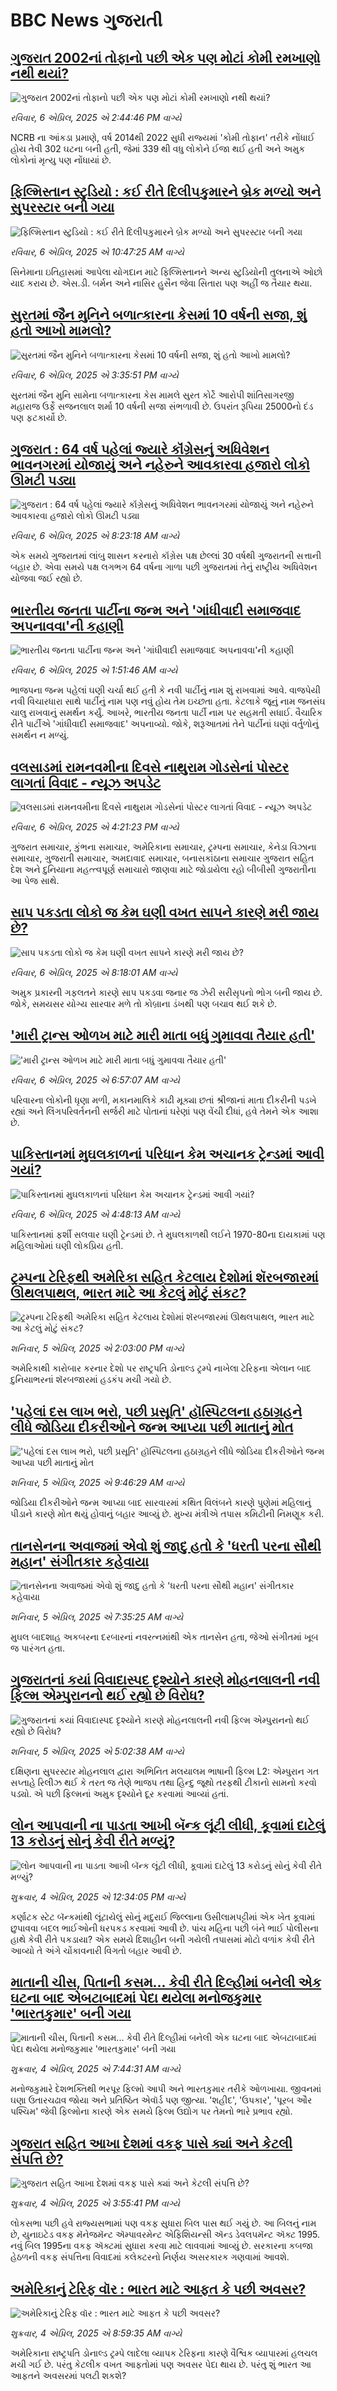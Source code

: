 # BBC  News ગુજરાતી## [ગુજરાત 2002નાં તોફાનો પછી એક પણ મોટાં કોમી રમખાણો નથી થયાં?](https://www.bbc.com/gujarati/articles/c07zrkpy8djo?at_campaign=githubrss)![ગુજરાત 2002નાં તોફાનો પછી એક પણ મોટાં કોમી રમખાણો નથી થયાં?](https://ichef.bbci.co.uk/ace/standard/240/cpsprodpb/ccb6/live/a5fb2290-12f2-11f0-ba12-8d27eb561761.jpg)_રવિવાર, 6 એપ્રિલ, 2025 એ 2:44:46 PM વાગ્યે_NCRB ના આંકડા પ્રમાણે,  વર્ષ 2014થી 2022 સુધી રાજ્યમાં 'કોમી તોફાન' તરીકે નોંધાઈ હોય તેવી 302 ઘટના બની હતી, જેમાં 339 થી વધુ લોકોને ઈજા થઈ હતી અને અમુક લોકોનાં મૃત્યુ પણ નોંધાયાં છે.## [ફિલ્મિસ્તાન સ્ટુડિયો : કઈ રીતે દિલીપકુમારને બ્રેક મળ્યો અને સુપરસ્ટાર બની ગયા](https://www.bbc.com/gujarati/articles/cx28v9xr70no?at_campaign=githubrss)![ફિલ્મિસ્તાન સ્ટુડિયો : કઈ રીતે દિલીપકુમારને બ્રેક મળ્યો અને સુપરસ્ટાર બની ગયા](https://ichef.bbci.co.uk/ace/standard/240/cpsprodpb/a1ad/live/07309730-12de-11f0-b182-81b971f8bd66.jpg)_રવિવાર, 6 એપ્રિલ, 2025 એ 10:47:25 AM વાગ્યે_સિનેમાના ઇતિહાસમાં આપેલા યોગદાન માટે ફિલ્મિસ્તાનને અન્ય સ્ટુડિયોની તુલનાએ ઓછો યાદ કરાય છે. એસ.ડી. બર્મન અને નાસિર હુસૈન જેવા સિતારા પણ અહીં જ તૈયાર થયા.## [સુરતમાં જૈન મુનિને બળાત્કારના કેસમાં 10 વર્ષની સજા, શું હતો આખો મામલો?](https://www.bbc.com/gujarati/articles/c5yl731yrl5o?at_campaign=githubrss)![સુરતમાં જૈન મુનિને બળાત્કારના કેસમાં 10 વર્ષની સજા, શું હતો આખો મામલો?](https://ichef.bbci.co.uk/ace/standard/240/cpsprodpb/4c3b/live/a6fd56b0-12fa-11f0-baa6-cf6d1e060075.jpg)_રવિવાર, 6 એપ્રિલ, 2025 એ 3:35:51 PM વાગ્યે_સુરતમાં જૈન મુનિ સામેના બળાત્કારના કેસ મામલે સુરત કોર્ટે આરોપી શાંતિસાગરજી મહારાજ ઉર્ફે સજનલાલ શર્મા 10 વર્ષની સજા સંભળાવી છે. ઉપરાંત રૂપિયા 25000નો દંડ પણ ફટકાર્યો છે.## [ગુજરાત : 64 વર્ષ પહેલાં જ્યારે કૉંગ્રેસનું અધિવેશન ભાવનગરમાં યોજાયું અને નહેરુને આવકારવા હજારો લોકો ઊમટી પડ્યા](https://www.bbc.com/gujarati/articles/c4gp165nv25o?at_campaign=githubrss)![ગુજરાત : 64 વર્ષ પહેલાં જ્યારે કૉંગ્રેસનું અધિવેશન ભાવનગરમાં યોજાયું અને નહેરુને આવકારવા હજારો લોકો ઊમટી પડ્યા](https://ichef.bbci.co.uk/ace/standard/240/cpsprodpb/9ee1/live/95272d20-097d-11f0-97d3-37df2b293ed1.jpg)_રવિવાર, 6 એપ્રિલ, 2025 એ 8:23:18 AM વાગ્યે_એક સમયે ગુજરાતમાં લાંબુ શાસન કરનારો કૉંગ્રેસ પક્ષ છેલ્લાં 30 વર્ષથી ગુજરાતની સત્તાની બહાર છે. એવા સમયે પક્ષ લગભગ 64 વર્ષના ગાળા પછી ગુજરાતમાં તેનું રાષ્ટ્રીય અધિવેશન યોજવા જઈ રહ્યો છે.## [ભારતીય જનતા પાર્ટીના જન્મ અને 'ગાંધીવાદી સમાજવાદ અપનાવવા'ની કહાણી](https://www.bbc.com/gujarati/articles/cr5d6yl1522o?at_campaign=githubrss)![ભારતીય જનતા પાર્ટીના જન્મ અને 'ગાંધીવાદી સમાજવાદ અપનાવવા'ની કહાણી](https://ichef.bbci.co.uk/ace/standard/240/cpsprodpb/7ac3/live/4e61b0d0-1289-11f0-ac9f-c37d6fd89579.jpg)_રવિવાર, 6 એપ્રિલ, 2025 એ 1:51:46 AM વાગ્યે_ભાજપના જન્મ પહેલાં ઘણી ચર્ચા થઈ હતી કે નવી પાર્ટીનું નામ શું રાખવામાં આવે. વાજપેયી નવી વિચારધારા સાથે પાર્ટીનું નામ પણ નવું હોય તેમ ઇચ્છતા હતા. કેટલાકે જૂનું નામ જનસંઘ ચાલુ રાખવાનું સમર્થન કર્યું. આખરે, ભારતીય જનતા પાર્ટી નામ પર સહમતી સધાઈ. વૈચારિક રીતે પાર્ટીએ 'ગાંધીવાદી સમાજવાદ' અપનાવ્યો. જોકે, શરૂઆતમાં તેને પાર્ટીનાં ઘણાં વર્તુળોનું સમર્થન ન મળ્યું.## [વલસાડમાં રામનવમીના દિવસે નાથુરામ ગોડસેનાં પોસ્ટર લાગતાં વિવાદ - ન્યૂઝ અપડેટ](https://www.bbc.com/gujarati/articles/c99pyppk7evo?at_campaign=githubrss)![વલસાડમાં રામનવમીના દિવસે નાથુરામ ગોડસેનાં પોસ્ટર લાગતાં વિવાદ - ન્યૂઝ અપડેટ](https://ichef.bbci.co.uk/ace/standard/240/cpsprodpb/5b53/live/6ecafd50-1300-11f0-baa6-cf6d1e060075.jpg)_રવિવાર, 6 એપ્રિલ, 2025 એ 4:21:23 PM વાગ્યે_ગુજરાત સમાચાર, કુંભના સમાચાર, અમેરિકાના સમાચાર, ટ્રમ્પના સમાચાર, કેનેડા વિઝાના સમાચાર, ગુજરાતી સમાચાર, અમદાવાદ સમાચાર, બનાસકાંઠાના સમાચાર ગુજરાત સહિત દેશ અને દુનિયાના મહત્ત્વપૂર્ણ સમાચારો જાણવા માટે જોડાયેલા રહો બીબીસી ગુજરાતીના આ પેજ સાથે.## [સાપ પકડતા લોકો જ કેમ ઘણી વખત સાપને કારણે મરી જાય છે?](https://www.bbc.com/gujarati/articles/cjdxez88ynjo?at_campaign=githubrss)![સાપ પકડતા લોકો જ કેમ ઘણી વખત સાપને કારણે મરી જાય છે?](https://ichef.bbci.co.uk/ace/standard/240/cpsprodpb/316f/live/9bb6d730-12bf-11f0-af7d-630082e03613.jpg)_રવિવાર, 6 એપ્રિલ, 2025 એ 8:18:01 AM વાગ્યે_અમુક પ્રકારની ગફલતને કારણે સાપ પકડવા જનાર જ ઝેરી સરીસૃપનો ભોગ બની જાય છે. જોકે, સમયસર યોગ્ય સારવાર મળે તો કોબ્રાના ડંખથી પણ બચાવ થઈ શકે છે.## ['મારી ટ્રાન્સ ઓળખ માટે મારી માતા બધું ગુમાવવા તૈયાર હતી'](https://www.bbc.com/gujarati/articles/ce920ex028no?at_campaign=githubrss)!['મારી ટ્રાન્સ ઓળખ માટે મારી માતા બધું ગુમાવવા તૈયાર હતી'](https://ichef.bbci.co.uk/ace/standard/240/cpsprodpb/fed4/live/9af4f260-11f1-11f0-ba12-8d27eb561761.jpg)_રવિવાર, 6 એપ્રિલ, 2025 એ 6:57:07 AM વાગ્યે_પરિવારના લોકોની ધૃણા મળી, મકાનમાલિકે કાઢી મૂક્યા છતાં શ્રીજાનાં માતા દીકરીની પડખે રહ્યાં અને લિંગપરિવર્તનની સર્જરી માટે પોતાનાં ઘરેણાં પણ વેંચી દીધાં, હવે તેમને એક આશા છે.## [પાકિસ્તાનમાં મુઘલકાળનાં પરિધાન કેમ અચાનક ટ્રેન્ડમાં આવી ગયાં?](https://www.bbc.com/gujarati/articles/cx26p5p39e4o?at_campaign=githubrss)![પાકિસ્તાનમાં મુઘલકાળનાં પરિધાન કેમ અચાનક ટ્રેન્ડમાં આવી ગયાં?](https://ichef.bbci.co.uk/ace/standard/240/cpsprodpb/2361/live/1a798f70-123b-11f0-afc6-d1fc00c8c982.png)_રવિવાર, 6 એપ્રિલ, 2025 એ 4:48:13 AM વાગ્યે_પાકિસ્તાનમાં ફર્શી સલવાર ઘણી ટ્રેન્ડમાં છે. તે મુઘલકાળથી લઈને 1970-80ના દાયકામાં પણ મહિલાઓમાં ઘણી લોકપ્રિય હતી.## [ટ્રમ્પના ટેરિફથી અમેરિકા સહિત કેટલાય દેશોમાં શૅરબજારમાં ઊથલપાથલ, ભારત માટે આ કેટલું મોટું સંકટ?](https://www.bbc.com/gujarati/articles/c93g83gknkjo?at_campaign=githubrss)![ટ્રમ્પના ટેરિફથી અમેરિકા સહિત કેટલાય દેશોમાં શૅરબજારમાં ઊથલપાથલ, ભારત માટે આ કેટલું મોટું સંકટ?](https://ichef.bbci.co.uk/ace/standard/240/cpsprodpb/2d5a/live/81595d20-1226-11f0-a820-05f89b05038b.jpg)_શનિવાર, 5 એપ્રિલ, 2025 એ 2:03:00 PM વાગ્યે_અમેરિકાથી કારોબાર કરનાર દેશો પર રાષ્ટ્રપતિ ડોનાલ્ડ ટ્રમ્પે નાખેલા ટેરિફના એલાન બાદ દુનિયાભરનાં શૅરબજારમાં હડકંપ મચી ગયો છે.## ['પહેલાં દસ લાખ ભરો, પછી પ્રસૂતિ' હૉસ્પિટલના હઠાગ્રહને લીધે જોડિયા દીકરીઓને જન્મ આપ્યા પછી માતાનું મોત](https://www.bbc.com/gujarati/articles/c0r5nyrx8pdo?at_campaign=githubrss)!['પહેલાં દસ લાખ ભરો, પછી પ્રસૂતિ' હૉસ્પિટલના હઠાગ્રહને લીધે જોડિયા દીકરીઓને જન્મ આપ્યા પછી માતાનું મોત](https://ichef.bbci.co.uk/ace/standard/240/cpsprodpb/91aa/live/f077b990-11e0-11f0-ba12-8d27eb561761.png)_શનિવાર, 5 એપ્રિલ, 2025 એ 9:46:29 AM વાગ્યે_જોડિયા દીકરીઓને જન્મ આપ્યા બાદ સારવારમાં કથિત  વિલંબને કારણે પુણેમાં મહિલાનું પીડાને કારણે મોત થયું હોવાનું બહાર આવ્યું છે. મુખ્ય મંત્રીએ તપાસ કમિટીની નિમણૂક કરી.## [તાનસેનના અવાજમાં એવો શું જાદુ હતો કે 'ધરતી પરના સૌથી મહાન' સંગીતકાર કહેવાયા](https://www.bbc.com/gujarati/articles/cj025l0840go?at_campaign=githubrss)![તાનસેનના અવાજમાં એવો શું જાદુ હતો કે 'ધરતી પરના સૌથી મહાન' સંગીતકાર કહેવાયા](https://ichef.bbci.co.uk/ace/standard/240/cpsprodpb/74fb/live/6c335cb0-ec57-11ef-a319-fb4e7360c4ec.jpg)_શનિવાર, 5 એપ્રિલ, 2025 એ 7:35:25 AM વાગ્યે_મુઘલ બાદશાહ અકબરના દરબારનાં નવરત્નમાંથી એક તાનસેન હતા, જેઓ સંગીતમાં ખૂબ જ પારંગત હતા.## [ગુજરાતનાં કયાં વિવાદાસ્પદ દૃશ્યોને કારણે મોહનલાલની નવી ફિલ્મ એમ્પુરાનનો થઈ રહ્યો છે વિરોધ?](https://www.bbc.com/gujarati/articles/cy4vp2eny8xo?at_campaign=githubrss)![ગુજરાતનાં કયાં વિવાદાસ્પદ દૃશ્યોને કારણે મોહનલાલની નવી ફિલ્મ એમ્પુરાનનો થઈ રહ્યો છે વિરોધ?](https://ichef.bbci.co.uk/ace/standard/240/cpsprodpb/a047/live/91eff1e0-11cb-11f0-ba12-8d27eb561761.jpg)_શનિવાર, 5 એપ્રિલ, 2025 એ 5:02:38 AM વાગ્યે_દક્ષિણના સુપરસ્ટાર મોહનલાલ દ્વારા અભિનિત મલયાલમ ભાષાની ફિલ્મ L2: એમ્પુરાન ગત સપ્તાહે રિલીઝ થઈ કે તરત જ તેણે ભાજપ તથા હિન્દુ જૂથો તરફથી ટીકાનો સામનો કરવો પડ્યો. એ પછી ફિલ્મનાં અમુક દૃશ્યોને દૂર કરવામાં આવ્યાં હતાં.## [લોન આપવાની ના પાડતા આખી બૅન્ક લૂંટી લીધી, કૂવામાં દાટેલું 13 કરોડનું સોનું કેવી રીતે મળ્યું?](https://www.bbc.com/gujarati/articles/c5ygpzyj2yro?at_campaign=githubrss)![લોન આપવાની ના પાડતા આખી બૅન્ક લૂંટી લીધી, કૂવામાં દાટેલું 13 કરોડનું સોનું કેવી રીતે મળ્યું?](https://ichef.bbci.co.uk/ace/standard/240/cpsprodpb/1cec/live/58b6caa0-1083-11f0-b234-07dc7691c360.jpg)_શુક્રવાર, 4 એપ્રિલ, 2025 એ 12:34:05 PM વાગ્યે_કર્ણાટક સ્ટેટ બૅન્કમાંથી લૂંટાયેલું સોનું મદુરાઈ જિલ્લાના ઉસીલામપટ્ટીમાં એક ખેત કૂવામાં છુપાવવા બદલ ભાઈઓની ધરપકડ કરવામાં આવી છે. પાંચ મહિના પછી બંને ભાઈ પોલીસના હાથે કેવી રીતે પકડાયા? એક સમયે દિશાહીન બની ગયેલી તપાસમાં મોટો વળાંક કેવી રીતે આવ્યો તે અંગે ચોંકાવનારી વિગતો બહાર આવી છે.## [માતાની ચીસ, પિતાની કસમ... કેવી રીતે દિલ્હીમાં બનેલી એક ઘટના બાદ એબટાબાદમાં પેદા થયેલા મનોજકુમાર 'ભારતકુમાર' બની ગયા](https://www.bbc.com/gujarati/articles/c30qndg5m9zo?at_campaign=githubrss)![માતાની ચીસ, પિતાની કસમ... કેવી રીતે દિલ્હીમાં બનેલી એક ઘટના બાદ એબટાબાદમાં પેદા થયેલા મનોજકુમાર 'ભારતકુમાર' બની ગયા](https://ichef.bbci.co.uk/ace/standard/240/cpsprodpb/a021/live/f2644660-1127-11f0-ac9f-c37d6fd89579.jpg)_શુક્રવાર, 4 એપ્રિલ, 2025 એ 7:44:31 AM વાગ્યે_મનોજકુમારે દેશભક્તિથી ભરપૂર ફિલ્મો આપી અને ભારતકુમાર તરીકે ઓળખાયા. જીવનમાં ઘણા ઉતારચઢાવ જોયા અને પ્રતિષ્ઠિત એવૉર્ડ પણ જીત્યા. 'શહીદ', 'ઉપકાર', 'પૂરબ ઔર પશ્ચિમ' જેવી ફિલ્મોના કારણે એક સમયે ફિલ્મ ઉદ્યોગ પર તેમનો ભારે પ્રભાવ રહ્યો.## [ગુજરાત સહિત આખા દેશમાં વકફ પાસે ક્યાં અને કેટલી સંપત્તિ છે?](https://www.bbc.com/gujarati/articles/cx28vjevzz4o?at_campaign=githubrss)![ગુજરાત સહિત આખા દેશમાં વકફ પાસે ક્યાં અને કેટલી સંપત્તિ છે?](https://ichef.bbci.co.uk/ace/standard/240/cpsprodpb/c01c/live/d4d9b0c0-1169-11f0-a3a8-cd0c869b6aeb.jpg)_શુક્રવાર, 4 એપ્રિલ, 2025 એ 3:55:41 PM વાગ્યે_લોકસભા પછી હવે રાજ્યસભામાં પણ વકફ સુધારા બિલ પાસ થઈ ગયું છે. આ બિલનું નામ છે, યુનાઇટેડ વકફ મૅનેજમૅન્ટ ઍમ્પાવરમેન્ટ એફિશિયન્સી ઍન્ડ ડેવલપમૅન્ટ ઍક્ટ 1995. નવું બિલ 1995ના વકફ ઍક્ટમાં સુધારા કરવા માટે લાવવામાં આવ્યું છે. સરકારના કબજા હેઠળની વકફ સંપત્તિના વિવાદમાં કલેક્ટરનો નિર્ણય અસરકારક ગણવામાં આવશે.## [અમેરિકાનું ટેરિફ વૉર : ભારત માટે આફત કે પછી અવસર?](https://www.bbc.com/gujarati/articles/cgjl666l3pvo?at_campaign=githubrss)![અમેરિકાનું ટેરિફ વૉર : ભારત માટે આફત કે પછી અવસર?](https://ichef.bbci.co.uk/ace/standard/240/cpsprodpb/4cae/live/a6692a90-1119-11f0-b234-07dc7691c360.png)_શુક્રવાર, 4 એપ્રિલ, 2025 એ 8:59:35 AM વાગ્યે_અમેરિકાના રાષ્ટ્રપતિ ડોનાલ્ડ ટ્રમ્પે લાદેલા વ્યાપક ટેરિફના કારણે વૈશ્વિક વ્યાપારમાં હલચલ મચી ગઈ છે. પરંતુ કેટલીક વખત આફતોમાં પણ અવસર પેદા થાય છે. પરંતુ શું ભારત આ આફતને અવસરમાં પલટી શકશે?